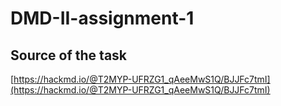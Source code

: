 # DMD-II-assignment-1
## Source of the task 
[https://hackmd.io/@T2MYP-UFRZG1_qAeeMwS1Q/BJJFc7tmI](https://hackmd.io/@T2MYP-UFRZG1_qAeeMwS1Q/BJJFc7tmI)
